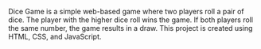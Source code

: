 Dice Game is a simple web-based game where two players roll a pair of dice. The player with the higher dice roll wins the game. If both players roll the same number, the game results in a draw. This project is created using HTML, CSS, and JavaScript.
